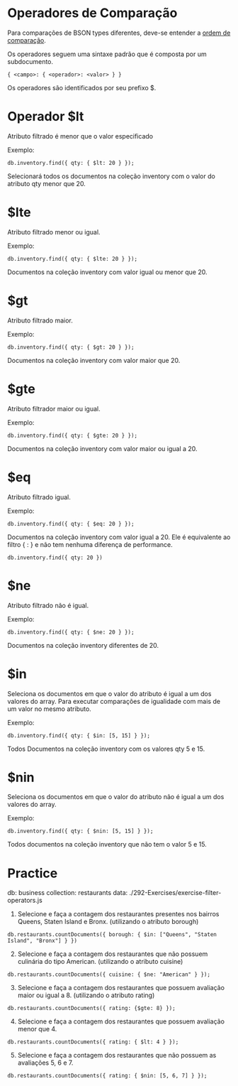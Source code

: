 # Operadores de Comparação

Para comparações de BSON types diferentes, deve-se entender a [ordem de comparação](https://www.mongodb.com/docs/manual/reference/bson-type-comparison-order/#bson-types-comparison-order).

Os operadores seguem uma sintaxe padrão que é composta por um subdocumento.
```
{ <campo>: { <operador>: <valor> } }
```

Os operadores são identificados por seu prefixo $.

# Operador $lt

Atributo filtrado é menor que o valor especificado

Exemplo:
```
db.inventory.find({ qty: { $lt: 20 } });
```

Selecionará todos os documentos na coleção inventory com o valor do atributo qty menor que 20.

# $lte

Atributo filtrado menor ou igual.

Exemplo:
```
db.inventory.find({ qty: { $lte: 20 } });
```

Documentos na coleção inventory com valor igual ou menor que 20.

# $gt

Atributo filtrado maior.

Exemplo:
```
db.inventory.find({ qty: { $gt: 20 } });
```

Documentos na coleção inventory com valor maior que 20.

# $gte

Atributo filtrador maior ou igual.

Exemplo:
```
db.inventory.find({ qty: { $gte: 20 } });
```
Documentos na coleção inventory com valor maior ou igual a 20.

# $eq

Atributo filtrado igual.

Exemplo:
```
db.inventory.find({ qty: { $eq: 20 } });
```
Documentos na coleção inventory com valor igual a 20.
Ele é equivalente ao filtro { <campo>: <valor> } e não tem nenhuma diferença de performance.
```
db.inventory.find({ qty: 20 })
```

# $ne

Atributo filtrado não é igual.

Exemplo:
```
db.inventory.find({ qty: { $ne: 20 } });
```
Documentos na coleção inventory diferentes de 20.

# $in

Seleciona os documentos em que o valor do atributo é igual a um dos valores do array. Para executar comparações de igualidade com mais de um valor no mesmo atributo.

Exemplo:
```
db.inventory.find({ qty: { $in: [5, 15] } });
```
Todos Documentos na coleção inventory com os valores qty 5 e 15.

# $nin

Seleciona os documentos em que o valor do atributo não é igual a um dos valores do array.

Exemplo:
```
db.inventory.find({ qty: { $nin: [5, 15] } });
```
Todos documentos na coleção inventory que não tem o valor 5 e 15.

# Practice

db: business
collection: restaurants
data: ./292-Exercises/exercise-filter-operators.js

1. Selecione e faça a contagem dos restaurantes presentes nos bairros Queens, Staten Island e Bronx. (utilizando o atributo borough)
```
db.restaurants.countDocuments({ borough: { $in: ["Queens", "Staten Island", "Bronx"] } })
```
2. Selecione e faça a contagem dos restaurantes que não possuem culinária do tipo American. (utilizando o atributo cuisine)
```
db.restaurants.countDocuments({ cuisine: { $ne: "American" } });
```
3. Selecione e faça a contagem dos restaurantes que possuem avaliação maior ou igual a 8. (utilizando o atributo rating)
```
db.restaurants.countDocuments({ rating: {$gte: 8} });
```
4. Selecione e faça a contagem dos restaurantes que possuem avaliação menor que 4.
```
db.restaurants.countDocuments({ rating: { $lt: 4 } });
```
5. Selecione e faça a contagem dos restaurantes que não possuem as avaliações 5, 6 e 7.
```
db.restaurants.countDocuments({ rating: { $nin: [5, 6, 7] } });
```


